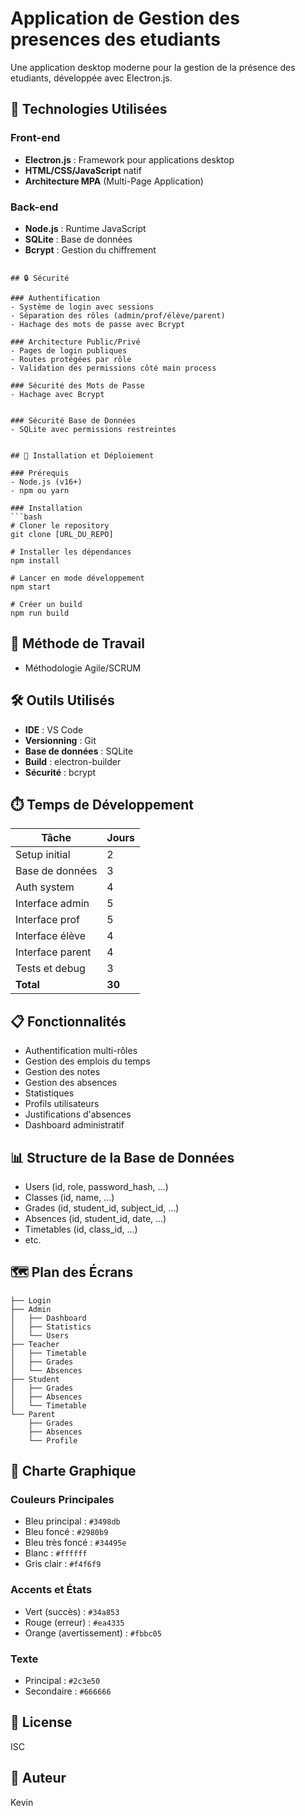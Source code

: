 # Application de Gestion des presences des etudiants

Une application desktop moderne pour la gestion de la présence des etudiants, développée avec Electron.js.

## 🚀 Technologies Utilisées

### Front-end
- **Electron.js** : Framework pour applications desktop
- **HTML/CSS/JavaScript** natif
- **Architecture MPA** (Multi-Page Application)

### Back-end
- **Node.js** : Runtime JavaScript
- **SQLite** : Base de données
- **Bcrypt** : Gestion du chiffrement

```

## 🔒 Sécurité

### Authentification
- Système de login avec sessions
- Séparation des rôles (admin/prof/élève/parent)
- Hachage des mots de passe avec Bcrypt

### Architecture Public/Privé
- Pages de login publiques
- Routes protégées par rôle
- Validation des permissions côté main process

### Sécurité des Mots de Passe
- Hachage avec Bcrypt


### Sécurité Base de Données
- SQLite avec permissions restreintes


## 🚀 Installation et Déploiement

### Prérequis
- Node.js (v16+)
- npm ou yarn

### Installation
```bash
# Cloner le repository
git clone [URL_DU_REPO]

# Installer les dépendances
npm install

# Lancer en mode développement
npm start

# Créer un build
npm run build
```

## 👥 Méthode de Travail
- Méthodologie Agile/SCRUM


## 🛠️ Outils Utilisés
- **IDE** : VS Code
- **Versionning** : Git
- **Base de données** : SQLite
- **Build** : electron-builder
- **Sécurité** : bcrypt

## ⏱️ Temps de Développement

| Tâche | Jours |
|-------|--------|
| Setup initial | 2 |
| Base de données | 3 |
| Auth system | 4 |
| Interface admin | 5 |
| Interface prof | 5 |
| Interface élève | 4 |
| Interface parent | 4 |
| Tests et debug | 3 |
| **Total** | **30** |

## 📋 Fonctionnalités
- Authentification multi-rôles
- Gestion des emplois du temps
- Gestion des notes
- Gestion des absences
- Statistiques
- Profils utilisateurs
- Justifications d'absences
- Dashboard administratif

## 📊 Structure de la Base de Données
- Users (id, role, password_hash, ...)
- Classes (id, name, ...)
- Grades (id, student_id, subject_id, ...)
- Absences (id, student_id, date, ...)
- Timetables (id, class_id, ...)
- etc.

## 🗺️ Plan des Écrans
```
├── Login
├── Admin
│   ├── Dashboard
│   ├── Statistics
│   └── Users
├── Teacher
│   ├── Timetable
│   ├── Grades
│   └── Absences
├── Student
│   ├── Grades
│   ├── Absences
│   └── Timetable
└── Parent
    ├── Grades
    ├── Absences
    └── Profile
```

## 🎨 Charte Graphique

### Couleurs Principales
- Bleu principal : `#3498db`
- Bleu foncé : `#2980b9`
- Bleu très foncé : `#34495e`
- Blanc : `#ffffff`
- Gris clair : `#f4f6f9`

### Accents et États
- Vert (succès) : `#34a853`
- Rouge (erreur) : `#ea4335`
- Orange (avertissement) : `#fbbc05`

### Texte
- Principal : `#2c3e50`
- Secondaire : `#666666`

## 📝 License
ISC

## 👤 Auteur
Kevin 